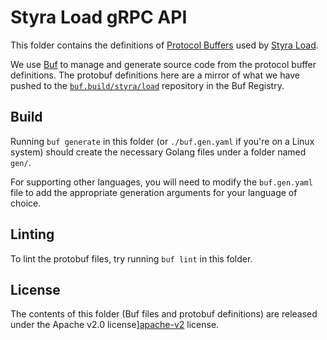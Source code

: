 # Styra Load gRPC API

This folder contains the definitions of [Protocol Buffers][protobuf] used by [Styra Load][gh-styra-load].

We use [Buf][buf] to manage and generate source code from the protocol buffer definitions.
The protobuf definitions here are a mirror of what we have pushed to the [`buf.build/styra/load`][buf-styra-load] repository in the Buf Registry.

   [protobuf]: https://developers.google.com/protocol-buffers/
   [buf]: https://github.com/bufbuild/buf
   [gh-styra-load]: https://github.com/StyraInc/load
   [buf-styra-load]: https://buf.build/styra/load

## Build

Running `buf generate` in this folder (or `./buf.gen.yaml` if you're on a Linux system) should create the necessary Golang files under a folder named `gen/`.

For supporting other languages, you will need to modify the `buf.gen.yaml` file to add the appropriate generation arguments for your language of choice.

## Linting

To lint the protobuf files, try running `buf lint` in this folder.

## License

The contents of this folder (Buf files and protobuf definitions) are released under the Apache v2.0 license][apache-v2] license.

   [apache-v2]: https://www.apache.org/licenses/LICENSE-2.0.html
